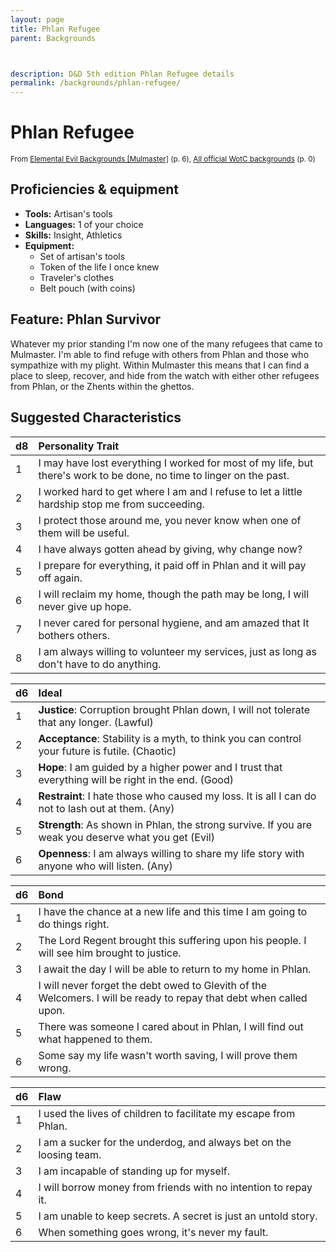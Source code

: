 ```yaml
---
layout: page
title: Phlan Refugee
parent: Backgrounds



description: D&D 5th edition Phlan Refugee details
permalink: /backgrounds/phlan-refugee/
---
```

# Phlan Refugee

<small>From <a target="_blank" href="https://dndadventurersleague.org/wp-content/uploads/2015/04/Mulmaster-Bonds-and-Backgrounds.pdf">Elemental Evil Backgrounds [Mulmaster]</a> (p. 6), <a target="_blank" href="https://flapkan.com/faq#What-is-the-source-All-official-WotC-backgrounds-and-how-does-it-work">All official WotC backgrounds</a> (p. 0)</small>


## Proficiencies & equipment

- **Tools:** Artisan's tools
- **Languages:** 1 of your choice
- **Skills:** Insight, Athletics
- **Equipment:** 
  - Set of artisan's tools
  - Token of the life I once knew
  - Traveler's clothes
  - Belt pouch (with coins)

## Feature: Phlan Survivor


Whatever my prior standing I'm now one of the many refugees that came to Mulmaster. I'm able to find refuge with others from Phlan and those who sympathize with my plight. Within Mulmaster this means that I can find a place to sleep, recover, and hide from the watch with either other refugees from Phlan, or the Zhents within the ghettos.

## Suggested Characteristics


| d8 | Personality Trait |
|:----------------------------|:------------------|
| 1 | I may have lost everything I worked for most of my life, but there's work to be done, no time to linger on the past. |
| 2 | I worked hard to get where I am and I refuse to let a little hardship stop me from succeeding. |
| 3 | I protect those around me, you never know when one of them will be useful. |
| 4 | I have always gotten ahead by giving, why change now? |
| 5 | I prepare for everything, it paid off in Phlan and it will pay off again. |
| 6 | I will reclaim my home, though the path may be long, I will never give up hope. |
| 7 | I never cared for personal hygiene, and am amazed that It bothers others. |
| 8 | I am always willing to volunteer my services, just as long as don't have to do anything. |

| d6 | Ideal |
|:----------------------------|:------|
| 1 | **Justice**: Corruption brought Phlan down, I will not tolerate that any longer. (Lawful) |
| 2 | **Acceptance**: Stability is a myth, to think you can control your future is futile. (Chaotic) |
| 3 | **Hope**: I am guided by a higher power and I trust that everything will be right in the end. (Good) |
| 4 | **Restraint**: I hate those who caused my loss. It is all I can do not to lash out at them. (Any) |
| 5 | **Strength**: As shown in Phlan, the strong survive. If you are weak you deserve what you get (Evil) |
| 6 | **Openness**: I am always willing to share my life story with anyone who will listen. (Any) |

| d6 | Bond |
|:----------------------------|:------------------|
| 1 | I have the chance at a new life and this time I am going to do things right. |
| 2 | The Lord Regent brought this suffering upon his people. I will see him brought to justice. |
| 3 | I await the day I will be able to return to my home in Phlan. |
| 4 | I will never forget the debt owed to Glevith of the Welcomers. I will be ready to repay that debt when called upon. |
| 5 | There was someone I cared about in Phlan, I will find out what happened to them. |
| 6 | Some say my life wasn't worth saving, I will prove them wrong. |

| d6 | Flaw |
|:----------------------------|:------------------|
| 1 | I used the lives of children to facilitate my escape from Phlan. |
| 2 | I am a sucker for the underdog, and always bet on the loosing team. |
| 3 | I am incapable of standing up for myself. |
| 4 | I will borrow money from friends with no intention to repay it. |
| 5 | I am unable to keep secrets. A secret is just an untold story. |
| 6 | When something goes wrong, it's never my fault. |